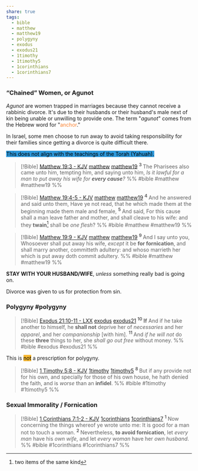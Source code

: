 ```yaml
---
share: true
tags:
  - bible
  - matthew
  - matthew19
  - polygyny
  - exodus
  - exodus21
  - 1timothy
  - 1timothy5
  - 1corinthians
  - 1corinthians7
---
```





### “Chained” Women, or Agunot 
*Agunot* are women trapped in marriages because they cannot receive a rabbinic divorce. It's due to their husbands or their husband's male next of kin being unable or unwilling to provide one. The term "*agunot*" comes from the Hebrew word for "<span style='color:#fa8231'>anchor</span>."

In Israel, some men choose to run away to avoid taking responsibility for their families since getting a divorce is quite difficult there.

<mark style='background:#2d98da'>This does not align with the teachings of the Torah (Yahuah).</mark>

> [!Bible] [Matthew 19:3 - KJV](https://bible-api.com/Matthew+19:3?translation=kjv) [matthew](matthew.md#) [matthew19](matthew19.md#)
>  <sup> **3** </sup>The Pharisees also came unto him, tempting him, and saying unto him, *Is it lawful for a man to put away his wife for **every cause**?*
 %% #bible #matthew #matthew19 %%

> [!Bible] [Matthew 19:4-5 - KJV](https://bible-api.com/matt+19:4-5?translation=kjv) [matthew](matthew.md#) [matthew19](matthew19.md#)
>  <sup> **4** </sup>And he answered and said unto them, Have ye not read, that he which made them at the beginning made them male and female, <sup> **5** </sup>And said, For this cause shall a man leave father and mother, and shall cleave to his wife: and they **twain**[^1] shall be *one flesh*?
 %% #bible #matthew #matthew19 %%

[^1]: two items of the same kind  

> [!Bible] [Matthew 19:9 - KJV](https://bible-api.com/matt+19:9?translation=kjv) [matthew](matthew.md#) [matthew19](matthew19.md#)
>  <sup> **9** </sup>And I say unto you, Whosoever shall put away his wife, *except* it be **for fornication**, and shall marry another, committeth adultery: and whoso marrieth her which is put away doth commit adultery.
 %% #bible #matthew #matthew19 %%

**STAY WITH YOUR HUSBAND/WIFE**, *unless* something really bad is going on.

Divorce was given to us for protection from sin.

### Polygyny #polygyny

> [!Bible] [Exodus 21:10-11 - LXX](http://qbible.com/brenton-septuagint/exodus/21.html#10) [exodus](../../Exodus.md#) [exodus21](exodus21.md#)
>  <sup> **10** </sup>**If** And if he take another to himself, he **shall not** deprive her of *necessaries* and her *apparel*, and her *companionship* [with him]. <sup> **11** </sup>And *if he will not* do these **three** things to her, she *shall go out free* without money.
 %% #bible #exodus #exodus21 %%
 
This is <mark style='background:#f7b731'>not</mark> a prescription for polygyny.

> [!Bible] [1 Timothy 5:8 - KJV](https://bible-api.com/1tim+5:8?translation=kjv) [1timothy](1timothy.md#) [1timothy5](1timothy5.md#)
>  <sup> **8** </sup>But if any provide not for his own, and specially for those of his own house, he hath denied the faith, and is *worse* than an **infidel**.
 %% #bible #1timothy #1timothy5 %%




### Sexual Immorality / Fornication

> [!Bible] [1 Corinthians 7:1-2 - KJV](https://bible-api.com/1cor+7:1-2?translation=kjv) [1corinthians](1corinthians.md#) [1corinthians7](1corinthians7.md#)
>  <sup> **1** </sup>Now concerning the things whereof ye wrote unto me: It is good for a man not to touch a woman. <sup> **2** </sup>Nevertheless, **to avoid fornication**, let *every man* have his *own wife*, and let *every woman* have her *own husband*.
 %% #bible #1corinthians #1corinthians7 %%